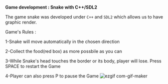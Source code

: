 **Game development : Snake with C++/SDL2**


The game snake was developed under ```C++``` and ```SDL2``` which allows us to have graphic render.





Game's Rules :

1-Snake will move automatically in the chosen direction 

2-Collect the food(red box) as more possbile as you can 

3-While Snake's head touches the border or its body, player will lose. Press SPACE to restart the Game

4-Player can also press P to pause the Game 
![ezgif com-gif-maker](https://user-images.githubusercontent.com/92313152/153208241-aa427cad-f1c9-4538-b493-bf48ea8c0971.gif)
